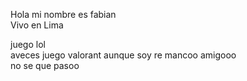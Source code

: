 Hola mi nombre es fabian <br> Vivo en Lima 

juego lol</br> aveces juego valorant aunque soy re mancoo amigooo <br> no se que pasoo

